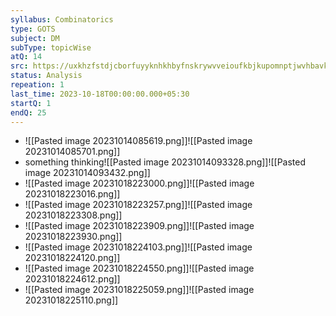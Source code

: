 ```yaml
---
syllabus: Combinatorics
type: GOTS
subject: DM
subType: topicWise
atQ: 14
src: https://uxkhzfstdjcborfuyyknhkhbyfnskrywvveioufkbjkupomnptjwvhbavkysuhi.vercel.app/gateoverflow.in/quiz/results.html?exam_id=318
status: Analysis
repeation: 1
last_time: 2023-10-18T00:00:00.000+05:30
startQ: 1
endQ: 25
---
```


- ![[Pasted image 20231014085619.png]]![[Pasted image 20231014085701.png]]
- something thinking![[Pasted image 20231014093328.png]]![[Pasted image 20231014093432.png]]
- ![[Pasted image 20231018223000.png]]![[Pasted image 20231018223016.png]]
- ![[Pasted image 20231018223257.png]]![[Pasted image 20231018223308.png]]
- ![[Pasted image 20231018223909.png]]![[Pasted image 20231018223930.png]]
- ![[Pasted image 20231018224103.png]]![[Pasted image 20231018224120.png]]
- ![[Pasted image 20231018224550.png]]![[Pasted image 20231018224612.png]]
- ![[Pasted image 20231018225059.png]]![[Pasted image 20231018225110.png]]